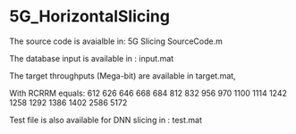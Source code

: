 # 5G_HorizontalSlicing

The source code is avaialble in: 5G Slicing SourceCode.m 

The database input is available in : input.mat

The target throughputs (Mega-bit) are available in target.mat, 

With RCRRM equals: 612 626 646 668 684 812 832 956 970 1100 1114 1242 1258 1292 1386 1402 2586 5172  

Test file is also available for DNN slicing in : test.mat
